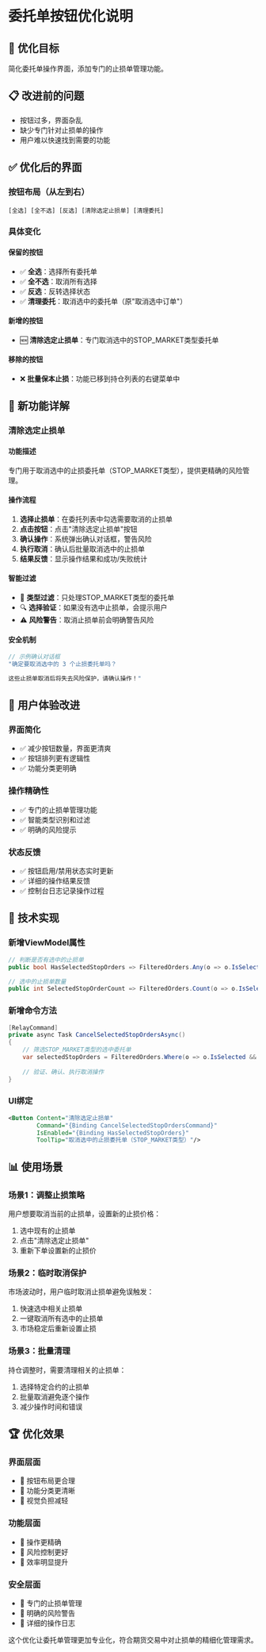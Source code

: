 # 委托单按钮优化说明

## 🎯 优化目标
简化委托单操作界面，添加专门的止损单管理功能。

## 📋 改进前的问题
- 按钮过多，界面杂乱
- 缺少专门针对止损单的操作
- 用户难以快速找到需要的功能

## ✅ 优化后的界面

### **按钮布局（从左到右）**
```
[全选] [全不选] [反选] [清除选定止损单] [清理委托]
```

### **具体变化**

#### **保留的按钮**
- ✅ **全选**：选择所有委托单
- ✅ **全不选**：取消所有选择
- ✅ **反选**：反转选择状态
- ✅ **清理委托**：取消选中的委托单（原"取消选中订单"）

#### **新增的按钮**
- 🆕 **清除选定止损单**：专门取消选中的STOP_MARKET类型委托单

#### **移除的按钮**
- ❌ **批量保本止损**：功能已移到持仓列表的右键菜单中

## 🔧 新功能详解

### **清除选定止损单**

#### **功能描述**
专门用于取消选中的止损委托单（STOP_MARKET类型），提供更精确的风险管理。

#### **操作流程**
1. **选择止损单**：在委托列表中勾选需要取消的止损单
2. **点击按钮**：点击"清除选定止损单"按钮
3. **确认操作**：系统弹出确认对话框，警告风险
4. **执行取消**：确认后批量取消选中的止损单
5. **结果反馈**：显示操作结果和成功/失败统计

#### **智能过滤**
- 🎯 **类型过滤**：只处理STOP_MARKET类型的委托单
- 🔍 **选择验证**：如果没有选中止损单，会提示用户
- ⚠️ **风险警告**：取消止损单前会明确警告风险

#### **安全机制**
```csharp
// 示例确认对话框
"确定要取消选中的 3 个止损委托单吗？

这些止损单取消后将失去风险保护，请确认操作！"
```

## 🎨 用户体验改进

### **界面简化**
- ✅ 减少按钮数量，界面更清爽
- ✅ 按钮排列更有逻辑性
- ✅ 功能分类更明确

### **操作精确性**
- ✅ 专门的止损单管理功能
- ✅ 智能类型识别和过滤
- ✅ 明确的风险提示

### **状态反馈**
- ✅ 按钮启用/禁用状态实时更新
- ✅ 详细的操作结果反馈
- ✅ 控制台日志记录操作过程

## 🔧 技术实现

### **新增ViewModel属性**
```csharp
// 判断是否有选中的止损单
public bool HasSelectedStopOrders => FilteredOrders.Any(o => o.IsSelected && o.Type == "STOP_MARKET");

// 选中的止损单数量
public int SelectedStopOrderCount => FilteredOrders.Count(o => o.IsSelected && o.Type == "STOP_MARKET");
```

### **新增命令方法**
```csharp
[RelayCommand]
private async Task CancelSelectedStopOrdersAsync()
{
    // 筛选STOP_MARKET类型的选中委托单
    var selectedStopOrders = FilteredOrders.Where(o => o.IsSelected && o.Type == "STOP_MARKET").ToList();
    
    // 验证、确认、执行取消操作
}
```

### **UI绑定**
```xml
<Button Content="清除选定止损单" 
        Command="{Binding CancelSelectedStopOrdersCommand}" 
        IsEnabled="{Binding HasSelectedStopOrders}"
        ToolTip="取消选中的止损委托单（STOP_MARKET类型）"/>
```

## 📊 使用场景

### **场景1：调整止损策略**
用户想要取消当前的止损单，设置新的止损价格：
1. 选中现有的止损单
2. 点击"清除选定止损单"
3. 重新下单设置新的止损价

### **场景2：临时取消保护**
市场波动时，用户临时取消止损单避免误触发：
1. 快速选中相关止损单
2. 一键取消所有选中的止损单
3. 市场稳定后重新设置止损

### **场景3：批量清理**
持仓调整时，需要清理相关的止损单：
1. 选择特定合约的止损单
2. 批量取消避免逐个操作
3. 减少操作时间和错误

## 🏆 优化效果

### **界面层面**
- 🎯 按钮布局更合理
- 🎯 功能分类更清晰
- 🎯 视觉负担减轻

### **功能层面**
- 🎯 操作更精确
- 🎯 风险控制更好
- 🎯 效率明显提升

### **安全层面**
- 🎯 专门的止损单管理
- 🎯 明确的风险警告
- 🎯 详细的操作日志

这个优化让委托单管理更加专业化，符合期货交易中对止损单的精细化管理需求。 